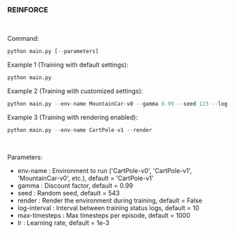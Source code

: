 ### REINFORCE

<br/> 

Command:
```python
python main.py [--parameters]
```
Example 1 (Training with default settings):
```python
python main.py
```
Example 2 (Training with customized settings):
```python
python main.py --env-name MountainCar-v0 --gamma 0.99 --seed 123 --log-interval 10 --max-timesteps 1000 --lr 1e-3
```
Example 3 (Training with rendering enabled):
```python
python main.py --env-name CartPole-v1 --render
```

<br/>  

Parameters:
* env-name : Environment to run ('CartPole-v0', 'CartPole-v1', 'MountainCar-v0', etc.), default = 'CartPole-v1'
* gamma : Discount factor, default = 0.99
* seed : Random seed, default = 543
* render : Render the environment during training, default = False
* log-interval : Interval between training status logs, default = 10
* max-timesteps : Max timesteps per episode, default = 1000
* lr : Learning rate, default = 1e-3